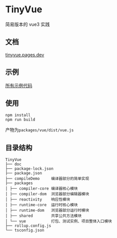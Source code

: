 # TinyVue

简易版本的 vue3 实践

## 文档

[tinyvue.pages.dev](https://tinyvue.pages.dev)

## 示例

[所有示例代码](packages/vue/examples)

## 使用

```
npm install
npm run build
```

产物为`packages/vue/dist/vue.js`

## 目录结构

```
TinyVue
├── doc
├── package-lock.json
├── package.json
├── compileDemo     编译器部分的简单实现
├── packages
│ ├── compiler-core 编译器核心模块
│ ├── compiler-dom  浏览器部分编辑器模块
│ ├── reactivity    响应性模块
│ ├── runtime-core  运行时核心模块
│ ├── runtime-dom   浏览器部分运行时模块
│ ├── shared        共享公共方法模块
│ └── vue           打包、测试实例、项目整体入口模块
├── rollup.config.js
└── tsconfig.json
```
